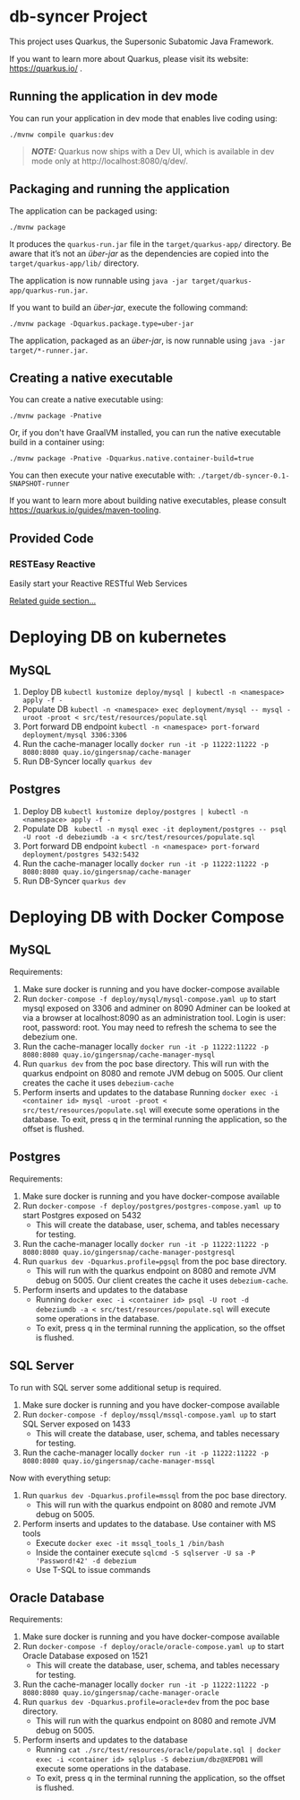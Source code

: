 # db-syncer Project

This project uses Quarkus, the Supersonic Subatomic Java Framework.

If you want to learn more about Quarkus, please visit its website: https://quarkus.io/ .

## Running the application in dev mode

You can run your application in dev mode that enables live coding using:
```shell script
./mvnw compile quarkus:dev
```

> **_NOTE:_**  Quarkus now ships with a Dev UI, which is available in dev mode only at http://localhost:8080/q/dev/.

## Packaging and running the application

The application can be packaged using:
```shell script
./mvnw package
```
It produces the `quarkus-run.jar` file in the `target/quarkus-app/` directory.
Be aware that it’s not an _über-jar_ as the dependencies are copied into the `target/quarkus-app/lib/` directory.

The application is now runnable using `java -jar target/quarkus-app/quarkus-run.jar`.

If you want to build an _über-jar_, execute the following command:
```shell script
./mvnw package -Dquarkus.package.type=uber-jar
```

The application, packaged as an _über-jar_, is now runnable using `java -jar target/*-runner.jar`.

## Creating a native executable

You can create a native executable using: 
```shell script
./mvnw package -Pnative
```

Or, if you don't have GraalVM installed, you can run the native executable build in a container using: 
```shell script
./mvnw package -Pnative -Dquarkus.native.container-build=true
```

You can then execute your native executable with: `./target/db-syncer-0.1-SNAPSHOT-runner`

If you want to learn more about building native executables, please consult https://quarkus.io/guides/maven-tooling.

## Provided Code

### RESTEasy Reactive

Easily start your Reactive RESTful Web Services

[Related guide section...](https://quarkus.io/guides/getting-started-reactive#reactive-jax-rs-resources)

# Deploying DB on kubernetes

## MySQL
1. Deploy DB `kubectl kustomize deploy/mysql | kubectl -n <namespace> apply -f -`
2. Populate DB `kubectl -n <namespace> exec deployment/mysql -- mysql -uroot -proot < src/test/resources/populate.sql`
3. Port forward DB endpoint `kubectl -n <namespace> port-forward deployment/mysql 3306:3306`
4. Run the cache-manager locally `docker run -it -p 11222:11222 -p 8080:8080 quay.io/gingersnap/cache-manager`
5. Run DB-Syncer locally `quarkus dev`

## Postgres
1. Deploy DB `kubectl kustomize deploy/postgres | kubectl -n <namespace> apply -f -`
2. Populate DB ` kubectl -n mysql exec -it deployment/postgres -- psql -U root -d debeziumdb -a < src/test/resources/populate.sql`
3. Port forward DB endpoint `kubectl -n <namespace> port-forward deployment/postgres 5432:5432`
4. Run the cache-manager locally `docker run -it -p 11222:11222 -p 8080:8080 quay.io/gingersnap/cache-manager`
5. Run DB-Syncer `quarkus dev`

# Deploying DB with Docker Compose

## MySQL

Requirements:

1. Make sure docker is running and you have docker-compose available
2. Run `docker-compose -f deploy/mysql/mysql-compose.yaml up` to start mysql exposed on 3306 and adminer on 8090
  Adminer can be looked at via a browser at localhost:8090 as an administration tool. Login is user: root, password: root. You may need to refresh the schema to see the debezium one.
3. Run the cache-manager locally `docker run -it -p 11222:11222 -p 8080:8080 quay.io/gingersnap/cache-manager-mysql`
4. Run `quarkus dev` from the poc base directory.
  This will run with the quarkus endpoint on 8080 and remote JVM debug on 5005. Our client creates the cache it uses `debezium-cache`
5. Perform inserts and updates to the database
  Running `docker exec -i <container id> mysql -uroot -proot < src/test/resources/populate.sql` will execute some operations in the database.
  To exit, press q in the terminal running the application, so the offset is flushed.

## Postgres

Requirements:

1. Make sure docker is running and you have docker-compose available
2. Run `docker-compose -f deploy/postgres/postgres-compose.yaml up` to start Postgres exposed on 5432
   * This will create the database, user, schema, and tables necessary for testing.
3. Run the cache-manager locally `docker run -it -p 11222:11222 -p 8080:8080 quay.io/gingersnap/cache-manager-postgresql`
4. Run `quarkus dev -Dquarkus.profile=pgsql` from the poc base directory.
   * This will run with the quarkus endpoint on 8080 and remote JVM debug on 5005. Our client creates the cache it uses `debezium-cache`.
5. Perform inserts and updates to the database
   * Running `docker exec -i <container id> psql -U root -d debeziumdb -a < src/test/resources/populate.sql` will execute some operations in the database.
   * To exit, press q in the terminal running the application, so the offset is flushed.

## SQL Server

To run with SQL server some additional setup is required.

1. Make sure docker is running and you have docker-compose available
2. Run `docker-compose -f deploy/mssql/mssql-compose.yaml up` to start SQL Server exposed on 1433
    * This will create the database, user, schema, and tables necessary for testing.
3. Run the cache-manager locally `docker run -it -p 11222:11222 -p 8080:8080 quay.io/gingersnap/cache-manager-mssql`

Now with everything setup:

1. Run `quarkus dev -Dquarkus.profile=mssql` from the poc base directory.
    * This will run with the quarkus endpoint on 8080 and remote JVM debug on 5005.
2. Perform inserts and updates to the database. Use container with MS tools
    * Execute `docker exec -it mssql_tools_1 /bin/bash`
    * Inside the container execute `sqlcmd -S sqlserver -U sa -P 'Password!42' -d debezium`
    * Use T-SQL to issue commands

## Oracle Database

Requirements:

1. Make sure docker is running and you have docker-compose available
2. Run `docker-compose -f deploy/oracle/oracle-compose.yaml up` to start Oracle Database exposed on 1521
    * This will create the database, user, schema, and tables necessary for testing.
3. Run the cache-manager locally `docker run -it -p 11222:11222 -p 8080:8080 quay.io/gingersnap/cache-manager-oracle`
4. Run `quarkus dev -Dquarkus.profile=oracle+dev` from the poc base directory.
    * This will run with the quarkus endpoint on 8080 and remote JVM debug on 5005.
5. Perform inserts and updates to the database
    * Running `cat ./src/test/resources/oracle/populate.sql | docker exec -i <container id> sqlplus -S debezium/dbz@XEPDB1` will execute some operations in the database.
    * To exit, press q in the terminal running the application, so the offset is flushed.